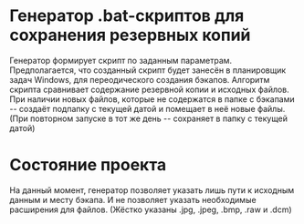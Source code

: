 # Генератор .bat-скриптов для сохранения резервных копий
Генератор формирует скрипт по заданным параметрам. Предполагается, что созданный скрипт будет занесён в планировщик задач Windows, для переодического создания бэкапов.
Алгоритм скрипта сравнивает содержание резервной копии и исходных файлов. При наличии новых файлов, которые не содержатся в папке с бэкапами -- создаёт подпапку с текущей датой и помещает в неё новые файлы. (При повторном запуске в тот же день -- сохраняет в папку с текущей датой)

# Состояние проекта
На данный момент, генератор позволяет указать лишь пути к исходным данным и месту бэкапа. И не позволяет указать необходимые расширения для файлов. (Жёстко указаны .jpg, .jpeg, .bmp, .raw и .dcm)
